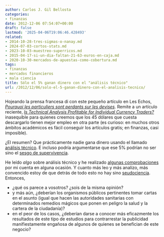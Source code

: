 ```yaml
---
author: Carlos J. Gil Bellosta
categories:
- finanzas
date: 2012-12-06 07:54:07+00:00
draft: false
lastmod: '2025-04-06T19:06:46.428493'
related:
- 2014-10-28-tres-sigmas-o-nanay.md
- 2024-07-03-cortos-stats.md
- 2023-10-03-muestreo-superricos.md
- 2015-04-17-si-un-dia-faltan-21-63-euros-en-caja.md
- 2020-10-30-mercados-de-apuestas-como-cobertura.md
tags:
- finanzas
- mercados financieros
- mala ciencia
title: Sólo el 5% ganan dinero con el "análisis técnico"
url: /2012/12/06/solo-el-5-ganan-dinero-con-el-analisis-tecnico/
---
```


Hojeando la prensa francesa di con este pequeño artículo en Les Echos, [_Pourquoi les particuliers sont perdants sur les devises_](https://www.lesechos.fr/2012/11/pourquoi-les-particuliers-sont-perdants-sur-les-devises-366876). Remite a un artículo reciente, [_Is Technical Analysis Profitable for Individual Currency Traders?_](http://www.iijournals.com/doi/abs/10.3905/jpm.2012.39.1.142) inasequible para quienes creemos que los 45 dólares que cuesta descargarlo tienen mejor empleo en otra parte (es curioso: en muchos otros ámbitos académicos es fácil conseguir los artículos gratis; en finanzas, casi imposible).

¿El resumen? Que prácticamente nadie gana dinero usando el llamado [análisis técnico](http://es.wikipedia.org/wiki/An%C3%A1lisis_t%C3%A9cnico). E incluso podría argumentarse que ese 5% podrían no ser sino el [sesgo de supervivencia](http://en.wikipedia.org/wiki/Survivorship_bias).

He leído _algo_ sobre análisis técnico y he realizado [algunas comprobaciones](http://www.datanalytics.com/2011/12/27/el-lucero-del-alba/) por mi cuenta en alguna ocasión. Y cuanto más leo y más analizo, más convencido estoy de que detrás de todo esto no hay sino [seudociencia](http://es.wikipedia.org/wiki/Pseudociencia). Entonces,

* ¿qué os parece a vosotros? ¿sois de la misma opinión?
* y más aún, ¿deberían los organismos públicos pertinentes tomar cartas en el asunto (igual que hacen las autoridades sanitarias con determinados remedios mágicos que ponen en peligro la salud y la cartera de la ciudadanía)?
* en el peor de los casos, ¿deberían darse a conocer más eficazmente los resultados de este tipo de estudios para contrarrestar la publicidad manifiestamente engañosa de algunos de quienes se benefician de este negocio?
